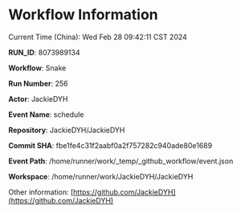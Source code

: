 # Workflow Information

Current Time (China): Wed Feb 28 09:42:11 CST 2024  

**RUN_ID**: 8073989134  

**Workflow**: Snake  

**Run Number**: 256  

**Actor**: JackieDYH  

**Event Name**: schedule  

**Repository**: JackieDYH/JackieDYH  

**Commit SHA**: fbe1fe4c31f2aabf0a2f757282c940ade80e1689  

**Event Path**: /home/runner/work/_temp/_github_workflow/event.json  

**Workspace**: /home/runner/work/JackieDYH/JackieDYH  

Other information: [https://github.com/JackieDYH](https://github.com/JackieDYH)

